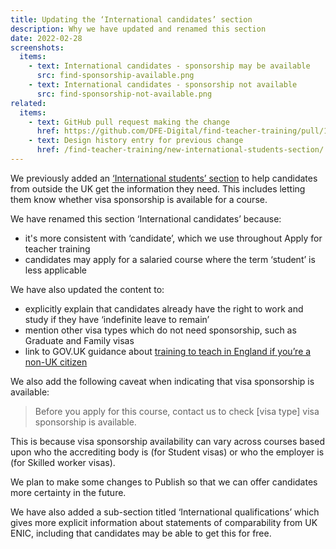 ```yaml
---
title: Updating the ‘International candidates’ section
description: Why we have updated and renamed this section
date: 2022-02-28
screenshots:
  items:
    - text: International candidates - sponsorship may be available
      src: find-sponsorship-available.png
    - text: International candidates - sponsorship not available
      src: find-sponsorship-not-available.png
related:
  items:
    - text: GitHub pull request making the change
      href: https://github.com/DFE-Digital/find-teacher-training/pull/1138
    - text: Design history entry for previous change
      href: /find-teacher-training/new-international-students-section/
---
```


We previously added an [‘International students’ section](/find-teacher-training/new-international-students-section/) to help candidates from outside the UK get the information they need. This includes letting them know whether visa sponsorship is available for a course.

We have renamed this section ‘International candidates’ because:

* it's more consistent with ‘candidate’, which we use throughout Apply for teacher training
* candidates may apply for a salaried course where the term ‘student’ is less applicable

We have also updated the content to:

* explicitly explain that candidates already have the right to work and study if they have ‘indefinite leave to remain’
* mention other visa types which do not need sponsorship, such as Graduate and Family visas
* link to GOV.UK guidance about [training to teach in England if you’re a non-UK citizen](https://www.gov.uk/government/publications/train-to-teach-in-england-non-uk-applicants/train-to-teach-in-england-if-youre-a-non-uk-citizen)


We also add the following caveat when indicating that visa sponsorship is available:

> Before you apply for this course, contact us to check [visa type] visa sponsorship is available.

This is because visa sponsorship availability can vary across courses based upon who the accrediting body is (for Student visas) or who the employer is (for Skilled worker visas).

We plan to make some changes to Publish so that we can offer candidates more certainty in the future.

We have also added a sub-section titled ‘International qualifications’ which gives more explicit information about statements of comparability from UK ENIC, including that candidates may be able to get this for free.
